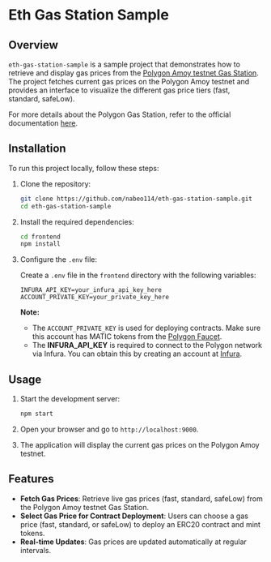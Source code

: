 # Eth Gas Station Sample

## Overview

`eth-gas-station-sample` is a sample project that demonstrates how to retrieve and display gas prices from the [Polygon Amoy testnet Gas Station](https://gasstation.polygon.technology/amoy). The project fetches current gas prices on the Polygon Amoy testnet and provides an interface to visualize the different gas price tiers (fast, standard, safeLow).

For more details about the Polygon Gas Station, refer to the official documentation [here](https://docs.polygon.technology/tools/gas/polygon-gas-station/).

## Installation

To run this project locally, follow these steps:

1. Clone the repository:

    ```bash
    git clone https://github.com/nabeo114/eth-gas-station-sample.git
    cd eth-gas-station-sample
    ```

2. Install the required dependencies:

    ```bash
    cd frontend
    npm install
    ```

3. Configure the `.env` file:

    Create a `.env` file in the `frontend` directory with the following variables:

    ```.env
    INFURA_API_KEY=your_infura_api_key_here
    ACCOUNT_PRIVATE_KEY=your_private_key_here
    ```

    **Note:**
    - The `ACCOUNT_PRIVATE_KEY` is used for deploying contracts. Make sure this account has MATIC tokens from the [Polygon Faucet](https://faucet.polygon.technology/).
    - The **INFURA_API_KEY** is required to connect to the Polygon network via Infura. You can obtain this by creating an account at [Infura](https://app.infura.io/).

## Usage

1. Start the development server:

    ```bash
    npm start
    ```

2. Open your browser and go to `http://localhost:9000`.

3. The application will display the current gas prices on the Polygon Amoy testnet.

## Features

- **Fetch Gas Prices**: Retrieve live gas prices (fast, standard, safeLow) from the Polygon Amoy testnet Gas Station.
- **Select Gas Price for Contract Deployment**: Users can choose a gas price (fast, standard, or safeLow) to deploy an ERC20 contract and mint tokens.
- **Real-time Updates**: Gas prices are updated automatically at regular intervals.
